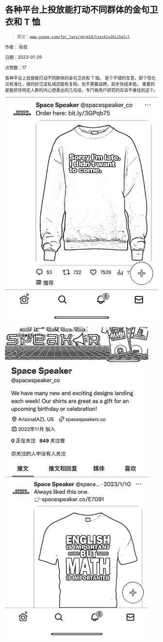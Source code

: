 # 各种平台上投放能打动不同群体的金句卫衣和 T 恤

> 原文：[`www.yuque.com/for_lazy/xkrm14/tzesk1u16ii5glcl`](https://www.yuque.com/for_lazy/xkrm14/tzesk1u16ii5glcl)



作者： 标叔 

日期：2023-01-29 

点赞数：17 

各种平台上投放能打动不同群体的金句卫衣和 T 恤。 是个不错的生意，即个性化又标准化，做的好沉淀私域还能有复购，也不需要品牌，起步快成本低。 重要的是能抓住特定人群的内心想表达的几句话，专门做用户研究的应该不难找到这个。 

![](img/c3233b5437078c415953db20206e10a1.png) 

![](img/dbf69444e73bf8ed0dc18c5fe1b5bdea.png) 

